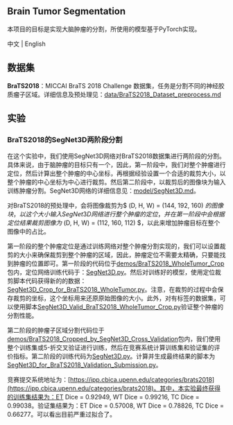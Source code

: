 ## Brain Tumor Segmentation

本项目的目标是实现大脑肿瘤的分割，所使用的模型基于PyTorch实现。

中文 | English

## 数据集

**BraTS2018**：MICCAI BraTS 2018 Challenge 数据集，任务是分割不同的神经胶质瘤子区域。详细信息及预处理见：[data/BraTS2018_Dataset_preprocess.md](https://github.com/Zhao-BJ/Brain_Tumor_Segmentation/blob/main/data/BraTS2018_Dataset_preprocess.md)

## 实验

### BraTS2018的SegNet3D两阶段分割

在这个实验中，我们使用SegNet3D网络对BraTS2018数据集进行两阶段的分割。具体来说，由于脑肿瘤的目标只有一个，因此，第一阶段中，我们对整个肿瘤进行定位，然后计算出整个肿瘤的中心坐标，再根据经验设置一个合适的裁剪大小，以整个肿瘤的中心坐标为中心进行裁剪。然后第二阶段中，以裁剪后的图像块为输入训练肿瘤分割。SegNet3D网络的详细信息见：[model/SegNet3D.md](https://github.com/Zhao-BJ/Brain_Tumor_Segmentation/blob/main/models/SegNet3D.md)。

对BraTS2018的预处理中，会将图像裁剪为$ (D, H, W) = (144, 192, 160) $的图像块，以这个大小输入SegNet3D网络进行整个肿瘤的定位，并在第一阶段中会根据定位结果裁剪图像为$ (D, H, W) = (112, 160, 112) $，以此来增加肿瘤目标在整个图像中的占比。

第一阶段的整个肿瘤定位是通过训练网络对整个肿瘤分割实现的，我们可以设置裁剪的大小来确保裁剪到整个肿瘤的区域，因此，肿瘤定位不需要太精确，只要能找到肿瘤的位置即可。第一阶段的代码位于[demos/BraTS2018_WholeTumor_Crop](https://github.com/Zhao-BJ/Brain_Tumor_Segmentation/tree/main/demos/BraTS2018_WholeTumor_Crop)包内，定位网络训练代码于：[SegNet3D.py](https://github.com/Zhao-BJ/Brain_Tumor_Segmentation/blob/main/demos/BraTS2018_WholeTumor_Crop/SegNet3D.py)。然后对训练好的模型，使用定位裁剪脚本代码获得新的的数据：[SegNet3D_Crop_for_BraTS2018_WholeTumor.py](https://github.com/Zhao-BJ/Brain_Tumor_Segmentation/blob/main/demos/BraTS2018_WholeTumor_Crop/SegNet3D_Crop_for_BraTS2018_WholeTumor.py)。注意，在裁剪的过程中会保存裁剪的坐标，这个坐标用来还原原始图像的大小。此外，对有标签的数据集，可以使用脚本[SegNet3D_Valid_BraTS2018_WholeTumor_Crop.py](https://github.com/Zhao-BJ/Brain_Tumor_Segmentation/blob/main/demos/BraTS2018_WholeTumor_Crop/SegNet3D_Valid_BraTS2018_WholeTumor_Crop.py)验证整个肿瘤的分割性能。

第二阶段的肿瘤子区域分割代码位于[demos/BraTS2018_Cropped_by_SegNet3D_Cross_Validation](https://github.com/Zhao-BJ/Brain_Tumor_Segmentation/blob/main/demos/BraTS2018_Cropped_by_SegNet3D_Cross_Validation)包内，我们使用整个训练集或5-折交叉验证进行训练，然后在竞赛系统计算训练集和验证集的评价指标。第二阶段的训练代码为[SegNet3D.py](https://github.com/Zhao-BJ/Brain_Tumor_Segmentation/blob/main/demos/BraTS2018_Cropped_by_SegNet3D_Cross_Validation/SegNet3D.py)。计算并生成最终结果的脚本为[SegNet3D_for_BraTS2018_Validation_Submission.py](https://github.com/Zhao-BJ/Brain_Tumor_Segmentation/blob/main/demos/BraTS2018_Cropped_by_SegNet3D_Cross_Validation/SegNet3D_for_BraTS2018_Validation_Submission.py)。

竞赛提交系统地址为：[https://ipp.cbica.upenn.edu/categories/brats2018](https://ipp.cbica.upenn.edu/categories/brats2018)。其中，本实验最终获得的训练集结果为：ET Dice = 0.92949, WT Dice = 0.99216, TC Dice = 0.99038。验证集结果为：ET Dice = 0.57008, WT Dice = 0.78826, TC Dice = 0.66277。可以看出目前严重过拟合了。

